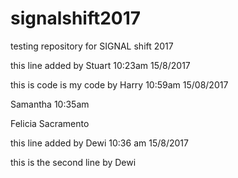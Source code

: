 # signalshift2017
testing repository for SIGNAL shift 2017

this line added by Stuart 10:23am 15/8/2017

this is code is my code by Harry 10:59am 15/08/2017

Samantha 10:35am

Felicia Sacramento

this line added by Dewi 10:36 am 15/8/2017

this is the second line by Dewi

